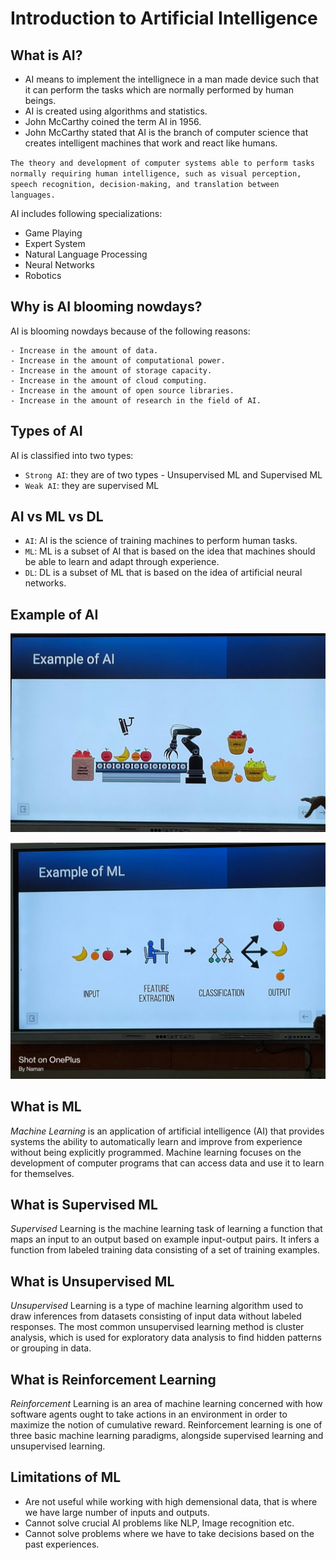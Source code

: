 # Introduction to Artificial Intelligence #

## What is AI? ##

- AI means to implement the intellignece in a man made device such that it can perform the tasks which are normally performed by human beings.
- AI is created using algorithms and statistics.
- John McCarthy coined the term AI in 1956.
- John McCarthy stated that AI is the branch of computer science that creates intelligent machines that work and react like humans.

`The theory and development of computer systems able to perform tasks normally requiring human intelligence, such as visual perception, speech recognition, decision-making, and translation between languages.`

AI includes following specializations:

- Game Playing
- Expert System
- Natural Language Processing
- Neural Networks
- Robotics

## Why is AI blooming nowdays? ##

AI is blooming nowdays because of the following reasons:

    - Increase in the amount of data.
    - Increase in the amount of computational power.
    - Increase in the amount of storage capacity.
    - Increase in the amount of cloud computing.
    - Increase in the amount of open source libraries.
    - Increase in the amount of research in the field of AI.

## Types of AI ##

AI is classified into two types:

- `Strong AI`: they are of two types - Unsupervised ML and Supervised ML
- `Weak AI`: they are supervised ML

## AI vs ML vs DL ##

- `AI`: AI is the science of training machines to perform human tasks.
- `ML`: ML is a subset of AI that is based on the idea that machines should be able to learn and adapt through experience.
- `DL`: DL is a subset of ML that is based on the idea of artificial neural networks.

## Example of AI ##

![AI Example](example.jpg)

![ML Example](mlexample.jpg)

## What is ML ##

*Machine Learning* is an application of artificial intelligence (AI) that provides systems the ability to automatically learn and improve from experience without being explicitly programmed. Machine learning focuses on the development of computer programs that can access data and use it to learn for themselves.

<!-- ## What is DL ##

*Deep Learning* is a subset of machine learning in artificial intelligence (AI) that has networks capable of learning unsupervised from data that is unstructured or unlabeled. Also known as deep neural learning or deep neural network. -->

## What is Supervised ML ##

*Supervised* Learning is the machine learning task of learning a function that maps an input to an output based on example input-output pairs. It infers a function from labeled training data consisting of a set of training examples.

## What is Unsupervised ML ##

*Unsupervised* Learning is a type of machine learning algorithm used to draw inferences from datasets consisting of input data without labeled responses. The most common unsupervised learning method is cluster analysis, which is used for exploratory data analysis to find hidden patterns or grouping in data.

## What is Reinforcement Learning ##

*Reinforcement* Learning is an area of machine learning concerned with how software agents ought to take actions in an environment in order to maximize the notion of cumulative reward. Reinforcement learning is one of three basic machine learning paradigms, alongside supervised learning and unsupervised learning.

## Limitations of ML ##

- Are not useful while working with high demensional data, that is where we have large number of inputs and outputs.
- Cannot solve crucial AI problems like NLP, Image recognition etc.
- Cannot solve problems where we have to take decisions based on the past experiences.
